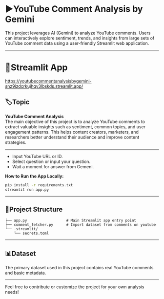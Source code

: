 
# ▶️YouTube Comment Analysis by Gemini

This project leverages AI (Gemini) to analyze YouTube comments. Users can interactively explore sentiment, trends, and insights from large sets of YouTube comment data using a user-friendly Streamlit web application.

---
# 🔗Streamlit App
https://youtubecommentanalysisbygemini-snz9izdcrkujhqv3lbskds.streamlit.app/


## 🏷️Topic

**YouTube Comment Analysis**  
The main objective of this project is to analyze YouTube comments to extract valuable insights such as sentiment, common topics, and user engagement patterns. This helps content creators, marketers, and researchers better understand their audience and improve content strategies.

---
- Input YouTube URL or ID.
- Select question or input your question.
- Wait a moment for answer from Gemeni.

**How to Run the App Locally:**
```bash
pip install -r requirements.txt
streamlit run app.py
```

---

## 📁Project Structure
```
├── app.py                  # Main Streamlit app entry point
├── comment_fetcher.py      # Import dataset from comments on youtube
└── .streamlit/
    └── secrets.toml
```

---

## 📊Dataset

The primary dataset used in this project contains real YouTube comments and basic metadata.

---


Feel free to contribute or customize the project for your own analysis needs!
